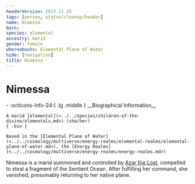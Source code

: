 ```yaml
---
headerVersion: 2023.11.25
tags: [person, status/cleanup/header]
name: Nimessa
born:
species: elemental
ancestry: marid
gender: female
whereabouts: Elemental Plane of Water
hide: [navigation]
title: Nimessa
---
```

# Nimessa
<div class="grid cards ext-narrow-margin ext-one-column" markdown>
- :octicons-info-24:{ .lg .middle } __Biographical Information__

    A marid [elemental](<../../species/children-of-the-divine/elementals.md>) (she/her)  
    { .bio }

    Based in the [Elemental Plane of Water](<../../cosmology/multiverse/energy-realms/elemental-realms/elemental-plane-of-water.md>), the [Energy Realms](<../../cosmology/multiverse/energy-realms/energy-realms.md>)
</div>




Nimessa is a marid summoned and controlled by [Azar the Lost](<../mawarans/azar-the-lost.md>), compelled to steal a fragment of the Sentient Ocean. After fulfilling her command, she vanished, presumably returning to her native plane. 


